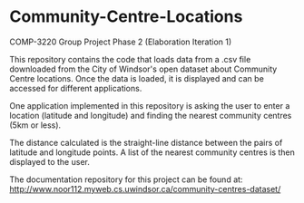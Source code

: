 # Community-Centre-Locations

COMP-3220 Group Project Phase 2 (Elaboration Iteration 1)

This repository contains the code that loads data from a .csv file downloaded from the City of Windsor's open dataset about Community Centre locations.
Once the data is loaded, it is displayed and can be accessed for different applications.

One application implemented in this repository is asking the user to enter a location (latitude and longitude) and finding the nearest community centres (5km or less).

The distance calculated is the straight-line distance between the pairs of latitude and longitude points.
A list of the nearest community centres is then displayed to the user.

The documentation repository for this project can be found at: http://www.noor112.myweb.cs.uwindsor.ca/community-centres-dataset/
